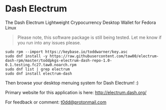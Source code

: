 # Dash Electrum
The Dash Electrum Lightweight Crypocurrency Desktop Wallet for Fedora Linux

> Please note, this software package is still being tested. Let me know if you
run into any issues please.

```
sudo rpm --import https://keybase.io/toddwarner/key.asc
sudo dnf install -y https://raw.githubusercontent.com/taw00/electrum-dash-rpm/master/toddpkgs-electrum-dash-repo-1.0-0.1.testing.fc27.taw0.noarch.rpm
sudo dnf list | grep electrum
sudo dnf install electrum-dash
```

Then browse your desktop menuing system for Dash Electrum! :)

Primary website for this application is here: <http://electrum.dash.org/>

For feedback or comment: <t0dd@protonmail.com>

